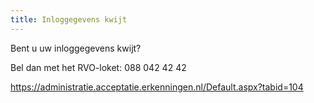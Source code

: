 ```yaml
---
title: Inloggegevens kwijt
---
```


Bent u uw inloggegevens kwijt?

Bel dan met het RVO-loket: 088 042 42 42

<redirect>https://administratie.acceptatie.erkenningen.nl/Default.aspx?tabid=104</redirect>
